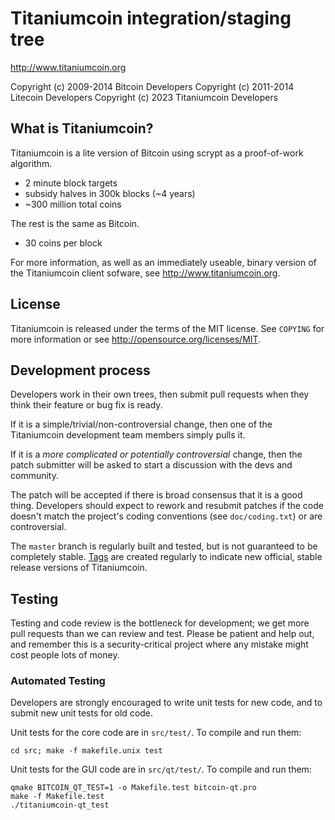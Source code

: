 Titaniumcoin integration/staging tree
================================

http://www.titaniumcoin.org


Copyright (c) 2009-2014 Bitcoin Developers
Copyright (c) 2011-2014 Litecoin Developers
Copyright (c) 2023 Titaniumcoin Developers



What is Titaniumcoin?
----------------

Titaniumcoin is a lite version of Bitcoin using scrypt as a proof-of-work algorithm.
 - 2 minute block targets
 - subsidy halves in 300k blocks (~4 years)
 - ~300 million total coins

The rest is the same as Bitcoin.
 - 30 coins per block
 

For more information, as well as an immediately useable, binary version of
the Titaniumcoin client sofware, see http://www.titaniumcoin.org.

License
-------

Titaniumcoin is released under the terms of the MIT license. See `COPYING` for more
information or see http://opensource.org/licenses/MIT.

Development process
-------------------

Developers work in their own trees, then submit pull requests when they think
their feature or bug fix is ready.

If it is a simple/trivial/non-controversial change, then one of the Titaniumcoin
development team members simply pulls it.

If it is a *more complicated or potentially controversial* change, then the patch
submitter will be asked to start a discussion with the devs and community.

The patch will be accepted if there is broad consensus that it is a good thing.
Developers should expect to rework and resubmit patches if the code doesn't
match the project's coding conventions (see `doc/coding.txt`) or are
controversial.

The `master` branch is regularly built and tested, but is not guaranteed to be
completely stable. [Tags](https://github.com/titaniumcoin-project/titaniumcoin/tags) are created
regularly to indicate new official, stable release versions of Titaniumcoin.

Testing
-------

Testing and code review is the bottleneck for development; we get more pull
requests than we can review and test. Please be patient and help out, and
remember this is a security-critical project where any mistake might cost people
lots of money.

### Automated Testing

Developers are strongly encouraged to write unit tests for new code, and to
submit new unit tests for old code.

Unit tests for the core code are in `src/test/`. To compile and run them:

    cd src; make -f makefile.unix test

Unit tests for the GUI code are in `src/qt/test/`. To compile and run them:

    qmake BITCOIN_QT_TEST=1 -o Makefile.test bitcoin-qt.pro
    make -f Makefile.test
    ./titaniumcoin-qt_test

